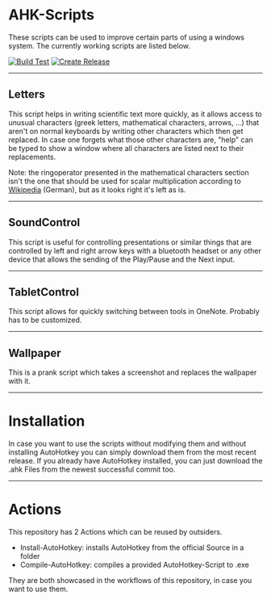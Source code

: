# AHK-Scripts

These scripts can be used to improve certain parts of using a windows system. The currently working scripts are listed below.

 [![Build Test](https://github.com/ManInDark/AHK-CharacterHelper/actions/workflows/build-test.yml/badge.svg?branch=master)](https://github.com/ManInDark/AHK-CharacterHelper/actions/workflows/build-test.yml)
 [![Create Release](https://github.com/ManInDark/AHK-CharacterHelper/actions/workflows/create-release.yml/badge.svg)](https://github.com/ManInDark/AHK-CharacterHelper/actions/workflows/create-release.yml)

---

## Letters

This script helps in writing scientific text more quickly, as it allows access to unusual characters (greek letters, mathematical characters, arrows, ...) that aren't on normal keyboards by writing other characters which then get replaced. In case one forgets what those other characters are, "help" can be typed to show a window where all characters are listed next to their replacements.

Note: the ringoperator presented in the mathematical characters section isn't the one that should be used for scalar multiplication according to [Wikipedia](https://de.wikipedia.org/wiki/Malzeichen#Skalarprodukt_und_Kreuzprodukt) (German), but as it looks right it's left as is.

---

## SoundControl

This script is useful for controlling presentations or similar things that are controlled by left and right arrow keys with a bluetooth headset or any other device that allows the sending of the Play/Pause and the Next input.

---

## TabletControl

This script allows for quickly switching between tools in OneNote. Probably has to be customized.

---

## Wallpaper

This is a prank script which takes a screenshot and replaces the wallpaper with it.

---

# Installation

In case you want to use the scripts without modifying them and without installing AutoHotkey you can simply download them from the most recent release. If you already have AutoHotkey installed, you can just download the .ahk Files from the newest successful commit too.

---
# Actions

This repository has 2 Actions which can be reused by outsiders.

* Install-AutoHotkey: installs AutoHotkey from the official Source in a folder
* Compile-AutoHotkey: compiles a provided AutoHotkey-Script to .exe

They are both showcased in the workflows of this repository, in case you want to use them.
